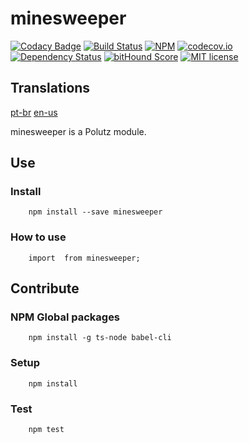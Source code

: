 # minesweeper

[![Codacy Badge](https://api.codacy.com/project/badge/Grade/0ee465301ea44e00a8fdd4556bd4d45b)](https://www.codacy.com/app/AlanMarcell/minesweeper?utm_source=github.com&utm_medium=referral&utm_content=AlanMarcell/minesweeper&utm_campaign=badger)
[![Build Status](https://travis-ci.org/alanmarcell/minesweeper.svg)](https://travis-ci.org/alanmarcell/minesweeper)
[![NPM](https://img.shields.io/npm/v/minesweeper.svg)](https://www.npmjs.com/package/minesweeper)
[![codecov.io](http://codecov.io/github/alanmarcell/minesweeper/coverage.svg)](http://codecov.io/github/alanmarcell/minesweeper)
[![Dependency Status](https://gemnasium.com/alanmarcell/minesweeper.svg)](https://gemnasium.com/alanmarcell/minesweeper)
[![bitHound Score](https://www.bithound.io/github/gotwarlost/istanbul/badges/score.svg)](https://www.bithound.io/github/alanmarcell/minesweeper)
[![MIT license](http://img.shields.io/badge/license-MIT-brightgreen.svg)](http://opensource.org/licenses/MIT)

## Translations
[pt-br](https://github.com/alanmarcell/minesweeper/blob/master/README.pt-br.md)
[en-us](https://github.com/alanmarcell/minesweeper/blob/master/README.md)

minesweeper is a Polutz module.


## Use

### Install
```
    npm install --save minesweeper
```

### How to use
```
    import  from minesweeper;

```


## Contribute

### NPM Global packages
```
    npm install -g ts-node babel-cli
```

### Setup
```
    npm install   
```

### Test
```
    npm test
```
